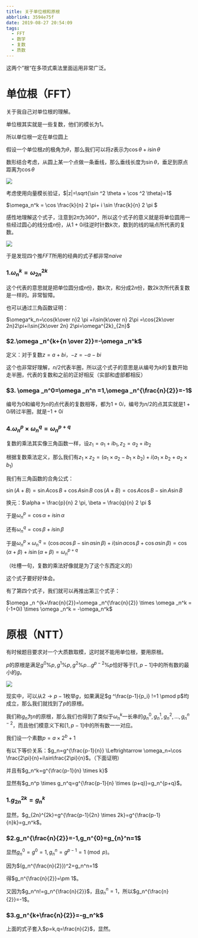 ```yaml
---
title: 关于单位根和原根
abbrlink: 3594e75f
date: 2019-08-27 20:54:09
tags:
  - FFT
  - 数学
  - 复数
  - 质数
---
```


这两个”根“在多项式乘法里面运用非常广泛。
# 单位根（FFT）

关于我自己对单位根的理解。

单位根其实就是一些复数，他们的模长为$1$。

所以单位根一定在单位圆上

假设一个单位根$z$的极角为$\theta$，那么我们可以将$z$表示为$\cos \theta +i \sin \theta$

数形结合考虑，从圆上某一个点做一条垂线，那么垂线长度为$\sin \theta$，垂足到原点距离为$\cos \theta$

![](/images/root1.png)

考虑使用向量模长验证，$|z|=\sqrt{\sin ^2 \theta + \cos ^2 \theta}=1$

$\omega_n^k = \cos \frac{k}{n} 2 \pi+ i \sin \frac{k}{n} 2 \pi $

感性地理解这个式子，注意到$2 \pi$为$360°$，所以这个式子的意义就是将单位圆用一些经过圆心的线分成$n$份，从$1+0i$往逆时针数$k$次，数到的线的端点所代表的复数。

![](/images/root2.png)

于是发现四个推$FFT$所用的经典的式子都非常$naive$

### $1.\omega _n^k=\omega _{2n}^{2k}$

这个代表的意思就是把单位圆分成$n$份，数$k$次，和分成$2n$份，数$2k$次所代表复数是一样的。非常智障。

也可以通过三角函数证明：

$\omega^k_n=\cos{k\over n}2 \pi +i\sin{k\over n} 2\pi =\cos{2k\over 2n}2\pi+i\sin{2k\over 2n} 2\pi=\omega^{2k}_{2n}$

### $2.\omega _n^{k+{n \over 2}}=-\omega _n^k$

定义：对于复数$z=a+bi$，$-z=-a-bi$

这个也非常好理解，$n/2$代表半圈，所以这个式子的意思是从编号为$k$的复数开始走半圈，代表的复数和之前的正好相反（实部和虚部都相反）

### $3. \omega _n^0=\omega _n^n =1,\omega _n^{\frac{n}{2}}=-1$

编号为$0$和编号为$n$的点代表的复数相等，都为$1+0i$，编号为$n/2$的点其实就是$1+0i$转过半圈，就是$-1+0i$

### $4.\omega _n^p \times \omega _n^q = \omega _n ^ {p+q}$

复数的乘法其实像三角函数一样，设$z_1=a_1+ib_1,z_2=a_2+ib_2$

根据复数乘法定义，那么我们有$z_1 \times z_2 = (a_1 \times a_2 - b_1 \times b_2)+i(a_1 \times b_2+a_2 \times b_1)$

我们有三角函数的合角公式：

$\sin(A+B)=\sin A \cos B+\cos A \sin B$ 
$\cos (A+B)=\cos A\cos B-\sin A \sin B$ 

换元：$\alpha = \frac{p}{n} 2 \pi, \beta = \frac{q}{n} 2 \pi $

于是$\omega _n^p = \cos \alpha + i \sin \alpha$

还有$\omega _n^q = \cos \beta + i \sin \beta$

于是$\omega _n ^p \times \omega _n ^q = (\cos \alpha \cos \beta-\sin \alpha \sin \beta) + i (\sin \alpha \cos \beta+\cos \alpha \sin \beta) = \cos (\alpha + \beta)+i \sin(\alpha +\beta) = \omega ^{p+q}_n$

（吐槽一句，复数的乘法好像就是为了这个东西定义的）

这个式子要好好体会。

有了第四个式子，我们就可以再推出第三个式子：

$\omega _n ^{k+\frac{n}{2}}=\omega _n^{\frac{n}{2}} \times \omega _n^k = (-1+0i) \times \omega _n^k = -\omega_n^k$

# 原根（NTT）

有时候题目要求对一个大质数取模，这时就不能用单位根，要用原根。

$p$的原根是满足$g^0\%p,g^1\%p,g^2\%p...g^{p-2}\%p$恰好等于$[1,p-1]$中的所有数的最小的$g$。

![](https://cdn.jsdelivr.net/gh/GaisaiYuno/imghost/20191002220112.png)

现实中，可以从$2 \to p-1$枚举$g$，如果满足$g ^\frac{p-1}{p_i} !=1 \pmod p$均成立，那么我们就找到了$p$的原根。

我们称$g_n$为$n$的原根，那么我们也得到了类似于$\omega_n^k$一长串的$g_n^0,g_n^1,g_n^2, ... ,g^{n-2}_{n}$，而且他们模意义下和$[1,p-1]$中的所有数一一对应。

我们设一个素数$p=a \times 2^b+1$

有以下等价关系：$g_n=g^{\frac{p-1}{n}} \Leftrightarrow \omega_n=\cos \frac{2\pi}{n}+i\sin\frac{2\pi}{n}$。（下面证明）

并且有$g_n^k=g^{\frac{p-1}{n} \times k}$

显然有$g_n^p \times g_n^q=g^{\frac{p-1}{n} \times (p+q)}=g_n^{p+q}$。

### $1.g_{2n}^{2k}=g_n^k$

显然，$g_{2n}^{2k}=g^{\frac{p-1}{2n} \times 2k}=g^{\frac{p-1}{n}k}=g_n^k$。

### $2.g_n^{\frac{n}{2}}=-1,g_n^{0}=g_{n}^n=1$

显然$g_n^0=g^0=1,g_n^n=g^{p-1}=1 \pmod p$。

因为$(g_n^{\frac{n}{2}})^2=g_n^n=1$

得$g_n^{\frac{n}{2}}=\pm 1$。

又因为$g_n^n!=g_n^{\frac{n}{2}}$，且$g_n^n=1$，所以$g_n^{\frac{n}{2}}=-1$。

### $3.g_n^{k+\frac{n}{2}}=-g_n^k$

上面的式子套入$p=k,q=\frac{n}{2}$，显然。

